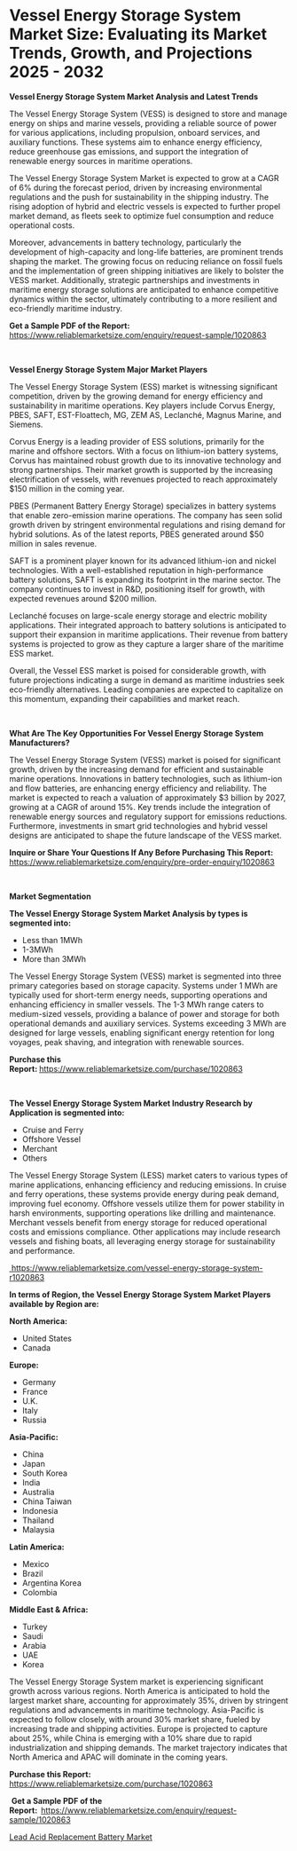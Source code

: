 <p><h1>Vessel Energy Storage System Market Size: Evaluating its Market Trends, Growth, and Projections 2025 - 2032</h1></p><p><strong>Vessel Energy Storage System Market Analysis and Latest Trends</strong></p>
<p><p>The Vessel Energy Storage System (VESS) is designed to store and manage energy on ships and marine vessels, providing a reliable source of power for various applications, including propulsion, onboard services, and auxiliary functions. These systems aim to enhance energy efficiency, reduce greenhouse gas emissions, and support the integration of renewable energy sources in maritime operations. </p><p>The Vessel Energy Storage System Market is expected to grow at a CAGR of 6% during the forecast period, driven by increasing environmental regulations and the push for sustainability in the shipping industry. The rising adoption of hybrid and electric vessels is expected to further propel market demand, as fleets seek to optimize fuel consumption and reduce operational costs. </p><p>Moreover, advancements in battery technology, particularly the development of high-capacity and long-life batteries, are prominent trends shaping the market. The growing focus on reducing reliance on fossil fuels and the implementation of green shipping initiatives are likely to bolster the VESS market. Additionally, strategic partnerships and investments in maritime energy storage solutions are anticipated to enhance competitive dynamics within the sector, ultimately contributing to a more resilient and eco-friendly maritime industry.</p></p>
<p><strong>Get a Sample PDF of the Report:&nbsp;</strong> <a href="https://www.reliablemarketsize.com/enquiry/request-sample/1020863?utm_campaign=3564&utm_medium=2&utm_source=Github&utm_content=ia&utm_term=07042025&utm_id=vessel-energy-storage-system">https://www.reliablemarketsize.com/enquiry/request-sample/1020863</a></p>
<p>&nbsp;</p>
<p><strong>Vessel Energy Storage System Major Market Players</strong></p>
<p><p>The Vessel Energy Storage System (ESS) market is witnessing significant competition, driven by the growing demand for energy efficiency and sustainability in maritime operations. Key players include Corvus Energy, PBES, SAFT, EST-Floattech, MG, ZEM AS, Leclanché, Magnus Marine, and Siemens.</p><p>Corvus Energy is a leading provider of ESS solutions, primarily for the marine and offshore sectors. With a focus on lithium-ion battery systems, Corvus has maintained robust growth due to its innovative technology and strong partnerships. Their market growth is supported by the increasing electrification of vessels, with revenues projected to reach approximately $150 million in the coming year.</p><p>PBES (Permanent Battery Energy Storage) specializes in battery systems that enable zero-emission marine operations. The company has seen solid growth driven by stringent environmental regulations and rising demand for hybrid solutions. As of the latest reports, PBES generated around $50 million in sales revenue.</p><p>SAFT is a prominent player known for its advanced lithium-ion and nickel technologies. With a well-established reputation in high-performance battery solutions, SAFT is expanding its footprint in the marine sector. The company continues to invest in R&D, positioning itself for growth, with expected revenues around $200 million.</p><p>Leclanché focuses on large-scale energy storage and electric mobility applications. Their integrated approach to battery solutions is anticipated to support their expansion in maritime applications. Their revenue from battery systems is projected to grow as they capture a larger share of the maritime ESS market.</p><p>Overall, the Vessel ESS market is poised for considerable growth, with future projections indicating a surge in demand as maritime industries seek eco-friendly alternatives. Leading companies are expected to capitalize on this momentum, expanding their capabilities and market reach.</p></p>
<p>&nbsp;</p>
<p><strong>What Are The Key Opportunities For Vessel Energy Storage System Manufacturers?</strong></p>
<p><p>The Vessel Energy Storage System (VESS) market is poised for significant growth, driven by the increasing demand for efficient and sustainable marine operations. Innovations in battery technologies, such as lithium-ion and flow batteries, are enhancing energy efficiency and reliability. The market is expected to reach a valuation of approximately $3 billion by 2027, growing at a CAGR of around 15%. Key trends include the integration of renewable energy sources and regulatory support for emissions reductions. Furthermore, investments in smart grid technologies and hybrid vessel designs are anticipated to shape the future landscape of the VESS market.</p></p>
<p><strong>Inquire or Share Your Questions If Any Before Purchasing This Report:</strong> <a href="https://www.reliablemarketsize.com/enquiry/pre-order-enquiry/1020863?utm_campaign=3564&utm_medium=2&utm_source=Github&utm_content=ia&utm_term=07042025&utm_id=vessel-energy-storage-system">https://www.reliablemarketsize.com/enquiry/pre-order-enquiry/1020863</a></p>
<p>&nbsp;</p>
<p><strong>Market Segmentation</strong></p>
<p><strong>The Vessel Energy Storage System Market Analysis by types is segmented into:</strong></p>
<p><ul><li>Less than 1MWh</li><li>1-3MWh</li><li>More than 3MWh</li></ul></p>
<p><p>The Vessel Energy Storage System (VESS) market is segmented into three primary categories based on storage capacity. Systems under 1 MWh are typically used for short-term energy needs, supporting operations and enhancing efficiency in smaller vessels. The 1-3 MWh range caters to medium-sized vessels, providing a balance of power and storage for both operational demands and auxiliary services. Systems exceeding 3 MWh are designed for large vessels, enabling significant energy retention for long voyages, peak shaving, and integration with renewable sources.</p></p>
<p><strong>Purchase this Report:&nbsp;</strong><a href="https://www.reliablemarketsize.com/purchase/1020863?utm_campaign=3564&utm_medium=2&utm_source=Github&utm_content=ia&utm_term=07042025&utm_id=vessel-energy-storage-system">https://www.reliablemarketsize.com/purchase/1020863</a></p>
<p>&nbsp;</p>
<p><strong>The Vessel Energy Storage System Market Industry Research by Application is segmented into:</strong></p>
<p><ul><li>Cruise and Ferry</li><li>Offshore Vessel</li><li>Merchant</li><li>Others</li></ul></p>
<p><p>The Vessel Energy Storage System (LESS) market caters to various types of marine applications, enhancing efficiency and reducing emissions. In cruise and ferry operations, these systems provide energy during peak demand, improving fuel economy. Offshore vessels utilize them for power stability in harsh environments, supporting operations like drilling and maintenance. Merchant vessels benefit from energy storage for reduced operational costs and emissions compliance. Other applications may include research vessels and fishing boats, all leveraging energy storage for sustainability and performance.</p></p>
<p><a href="https://www.reliablemarketsize.com/vessel-energy-storage-system-r1020863?utm_campaign=3564&utm_medium=2&utm_source=Github&utm_content=ia&utm_term=07042025&utm_id=vessel-energy-storage-system">&nbsp;https://www.reliablemarketsize.com/vessel-energy-storage-system-r1020863</a></p>
<p><strong>In terms of Region, the Vessel Energy Storage System Market Players available by Region are:</strong></p>
<p>
    <p> <strong> North America: </strong>
        <ul>
            <li>United States</li>
            <li>Canada</li>
        </ul>
        </p> 
    <p> <strong> Europe: </strong>
        <ul>
            <li>Germany</li>
            <li>France</li>
            <li>U.K.</li>
            <li>Italy</li>
            <li>Russia</li>
        </ul>
        </p> 
    <p> <strong> Asia-Pacific: </strong>
        <ul>
            <li>China</li>
            <li>Japan</li>
            <li>South Korea</li>
            <li>India</li>
            <li>Australia</li>
            <li>China Taiwan</li>
            <li>Indonesia</li>
            <li>Thailand</li>
            <li>Malaysia</li>
        </ul>
        </p> 
    <p> <strong> Latin America: </strong>
        <ul>
            <li>Mexico</li>
            <li>Brazil</li>
            <li>Argentina Korea</li>
            <li>Colombia</li>
        </ul>
        </p> 
    <p> <strong> Middle East & Africa: </strong>
        <ul>
            <li>Turkey</li>
            <li>Saudi</li>
            <li>Arabia</li>
            <li>UAE</li>
            <li>Korea</li>
        </ul>
    </p>
    </p>
<p><p>The Vessel Energy Storage System market is experiencing significant growth across various regions. North America is anticipated to hold the largest market share, accounting for approximately 35%, driven by stringent regulations and advancements in maritime technology. Asia-Pacific is expected to follow closely, with around 30% market share, fueled by increasing trade and shipping activities. Europe is projected to capture about 25%, while China is emerging with a 10% share due to rapid industrialization and shipping demands. The market trajectory indicates that North America and APAC will dominate in the coming years.</p></p>
<p><strong>Purchase this Report: </strong><a href="https://www.reliablemarketsize.com/purchase/1020863?utm_campaign=3564&utm_medium=2&utm_source=Github&utm_content=ia&utm_term=07042025&utm_id=vessel-energy-storage-system">https://www.reliablemarketsize.com/purchase/1020863</a></p>
<p>&nbsp;<strong>Get a Sample PDF of the Report:&nbsp;&nbsp;</strong><a href="https://www.reliablemarketsize.com/enquiry/request-sample/1020863?utm_campaign=3564&utm_medium=2&utm_source=Github&utm_content=ia&utm_term=07042025&utm_id=vessel-energy-storage-system">https://www.reliablemarketsize.com/enquiry/request-sample/1020863</a></p>
<p><strong></strong></p>
<p><p><a href="https://github.com/bedelibekwe58/Market-Research-Report-List-1/blob/main/lead-acid-replacement-battery-market.md?utm_campaign=3564&utm_medium=2&utm_source=Github&utm_content=ia&utm_term=07042025&utm_id=vessel-energy-storage-system">Lead Acid Replacement Battery Market</a></p></p>